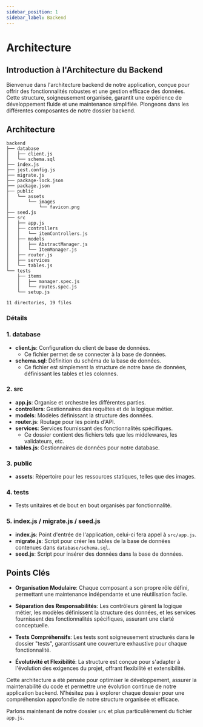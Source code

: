 ```yaml
---
sidebar_position: 1
sidebar_label: Backend
---
```


# Architecture

## Introduction à l'Architecture du Backend

Bienvenue dans l'architecture backend de notre application, conçue pour offrir des fonctionnalités robustes et une gestion efficace des données. Cette structure, soigneusement organisée, garantit une expérience de développement fluide et une maintenance simplifiée. Plongeons dans les différentes composantes de notre dossier backend.

## Architecture

```textmate title="backend/"
backend
├── database
│   ├── client.js
│   └── schema.sql
├── index.js
├── jest.config.js
├── migrate.js
├── package-lock.json
├── package.json
├── public
│   └── assets
│       └── images
│           └── favicon.png
├── seed.js
├── src
│   ├── app.js
│   ├── controllers
│   │   └── itemControllers.js
│   ├── models
│   │   ├── AbstractManager.js
│   │   └── ItemManager.js
│   ├── router.js
│   ├── services
│   └── tables.js
└── tests
    ├── items
    │   ├── manager.spec.js
    │   └── routes.spec.js
    └── setup.js

11 directories, 19 files
```

### Détails

### 1. **database**

-   **client.js**: Configuration du client de base de données.
    -   Ce fichier permet de se connecter à la base de données.
-   **schema.sql**: Définition du schéma de la base de données.
    -   Ce fichier est simplement la structure de notre base de données, définissant les tables et les colonnes.

### 2. **src**

-   **app.js**: Organise et orchestre les différentes parties.
-   **controllers**: Gestionnaires des requêtes et de la logique métier.
-   **models**: Modèles définissant la structure des données.
-   **router.js**: Routage pour les points d'API.
-   **services**: Services fournissant des fonctionnalités spécifiques.
    -   Ce dossier contient des fichiers tels que les middlewares, les validateurs, etc.
-   **tables.js**: Gestionnaires de données pour notre database.

### 3. **public**

-   **assets**: Répertoire pour les ressources statiques, telles que des images.

### 4. **tests**

-   Tests unitaires et de bout en bout organisés par fonctionnalité.

### 5. **index.js** / **migrate.js** / **seed.js**

-   **index.js**: Point d'entrée de l'application, celui-ci fera appel à `src/app.js`.
-   **migrate.js**: Script pour créer les tables de la base de données contenues dans `database/schema.sql`.
-   **seed.js**: Script pour insérer des données dans la base de données.

## Points Clés

-   **Organisation Modulaire**: Chaque composant a son propre rôle défini, permettant une maintenance indépendante et une réutilisation facile.

-   **Séparation des Responsabilités**: Les contrôleurs gèrent la logique métier, les modèles définissent la structure des données, et les services fournissent des fonctionnalités spécifiques, assurant une clarté conceptuelle.

-   **Tests Compréhensifs**: Les tests sont soigneusement structurés dans le dossier "tests", garantissant une couverture exhaustive pour chaque fonctionnalité.

-   **Évolutivité et Flexibilité**: La structure est conçue pour s'adapter à l'évolution des exigences du projet, offrant flexibilité et extensibilité.

Cette architecture a été pensée pour optimiser le développement, assurer la maintenabilité du code et permettre une évolution continue de notre application backend. N'hésitez pas à explorer chaque dossier pour une compréhension approfondie de notre structure organisée et efficace.

Parlons maintenant de notre dossier `src` et plus particulièrement du fichier `app.js`.
